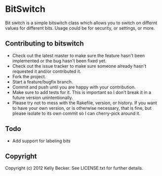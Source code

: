 # BitSwitch

Bit switch is a simple bitswitch class which allows you to switch on differnt values for different bits.
Usage could be for security, or settings, or more.

## Contributing to bitswitch
 
* Check out the latest master to make sure the feature hasn't been implemented or the bug hasn't been fixed yet.
* Check out the issue tracker to make sure someone already hasn't requested it and/or contributed it.
* Fork the project.
* Start a feature/bugfix branch.
* Commit and push until you are happy with your contribution.
* Make sure to add tests for it. This is important so I don't break it in a future version unintentionally.
* Please try not to mess with the Rakefile, version, or history. If you want to have your own version, or is otherwise necessary, that is fine, but please isolate to its own commit so I can cherry-pick around it.

## Todo

* Add support for labeling bits

## Copyright

Copyright (c) 2012 Kelly Becker. See LICENSE.txt for
further details.

